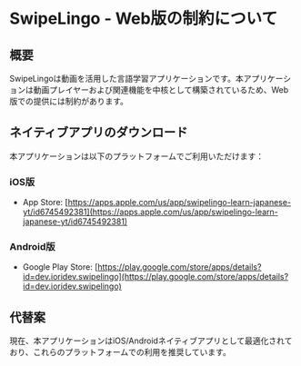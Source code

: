 # SwipeLingo - Web版の制約について

## 概要

SwipeLingoは動画を活用した言語学習アプリケーションです。本アプリケーションは動画プレイヤーおよび関連機能を中核として構築されているため、Web版での提供には制約があります。


## ネイティブアプリのダウンロード

本アプリケーションは以下のプラットフォームでご利用いただけます：

### iOS版

- App Store: [https://apps.apple.com/us/app/swipelingo-learn-japanese-yt/id6745492381](https://apps.apple.com/us/app/swipelingo-learn-japanese-yt/id6745492381)

### Android版

- Google Play Store: [https://play.google.com/store/apps/details?id=dev.ioridev.swipelingo](https://play.google.com/store/apps/details?id=dev.ioridev.swipelingo)


## 代替案

現在、本アプリケーションはiOS/Androidネイティブアプリとして最適化されており、これらのプラットフォームでの利用を推奨しています。


